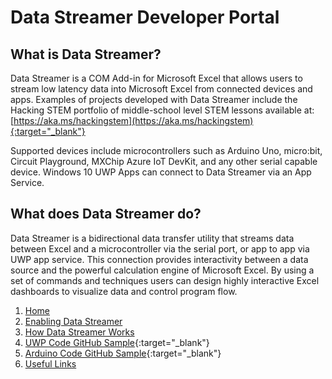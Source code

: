 # Data Streamer Developer Portal
## What is Data Streamer? 
Data Streamer is a COM Add-in for Microsoft Excel that allows users to stream low latency data into Microsoft Excel from connected devices and apps. Examples of projects developed with Data Streamer include the Hacking STEM portfolio of middle-school level STEM lessons available at: [https://aka.ms/hackingstem](https://aka.ms/hackingstem){:target="_blank"}

Supported devices include microcontrollers such as Arduino Uno, micro:bit, Circuit Playground, MXChip Azure IoT DevKit, and any other serial capable device. Windows 10 UWP Apps can connect to Data Streamer via an App Service. 
## What does Data Streamer do? 
Data Streamer is a bidirectional data transfer utility that streams data between Excel and a microcontroller via the serial port, or app to app via UWP app service. This connection provides interactivity between a data source and the powerful calculation engine of Microsoft Excel. By using a set of commands and techniques users can design highly interactive Excel dashboards to visualize data and control program flow. 

1. [Home](https://microsoft.github.io/DataStreamerDevPortal)
2. [Enabling Data Streamer](https://microsoft.github.io/DataStreamerDevPortal/enable)
3. [How Data Streamer Works](https://microsoft.github.io/DataStreamerDevPortal/works)
4. [UWP Code GitHub Sample](https://github.com/Microsoft/DataStreamerSamples){:target="_blank"}
5. [Arduino Code GitHub Sample](https://github.com/Microsoft/HackingSTEMSamples){:target="_blank"}
6. [Useful Links](https://microsoft.github.io/DataStreamerDevPortal/links)
